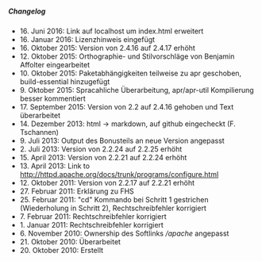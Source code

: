 ##### Changelog
* 16\. Juni 2016: Link auf localhost um index.html erweitert
* 16\. Januar 2016: Lizenzhinweis eingefügt
* 16\. Oktober 2015: Version von 2.4.16 auf 2.4.17 erhöht
* 12\. Oktober 2015: Orthographie- und Stilvorschläge von Benjamin Affolter eingearbeitet
* 10\. Oktober 2015: Paketabhängigkeiten teilweise zu apr geschoben, build-essential hinzugefügt
* 9\. Oktober 2015: Spracahliche Überarbeitung, apr/apr-util Kompilierung besser kommentiert
* 17\. September 2015: Version von 2.2 auf 2.4.16 gehoben und Text überarbeitet
* 14\. Dezember 2013: html -> markdown, auf github eingecheckt (F. Tschannen)
* 9\. Juli 2013: Output des Bonusteils an neue Version angepasst
* 2\. Juli 2013: Version von 2.2.24 auf 2.2.25 erhöht
* 15\. April 2013: Version von 2.2.21 auf 2.2.24 erhöht
* 13\. April 2013: Link to http://httpd.apache.org/docs/trunk/programs/configure.html
* 12\. Oktober 2011: Version von 2.2.17 auf 2.2.21 erhöht
* 27\. Februar 2011: Erklärung zu FHS
* 25\. Februar 2011: "cd" Kommando bei Schritt 1 gestrichen (Wiederholung in Schritt 2), Rechtschreibfehler korrigiert
* 7\. Februar 2011: Rechtschreibfehler korrigiert
* 1\. Januar 2011: Rechtschreibfehler korrigiert
* 6\. November 2010: Ownership des Softlinks <em>/apache</em> angepasst
* 21\. Oktober 2010:  Überarbeitet
* 20\. Oktober 2010: Erstellt
